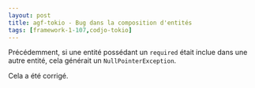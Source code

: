 ```yaml
---
layout: post
title: agf-tokio - Bug dans la composition d'entités
tags: [framework-1-107,codjo-tokio]
---
```

Précédemment, si une entité possédant un ```required``` était inclue dans une autre entité, cela générait un ```NullPointerException```.

Cela a été corrigé.